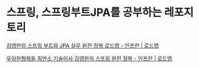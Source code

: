 # 스프링, 스프링부트JPA를 공부하는 레포지토리



[김영한의 스프링 부트와 JPA 실무 완전 정복 로드맵 - 인프런 | 로드맵](https://www.inflearn.com/roadmaps/149)



[우아한형제들 최연소 기술이사 김영한의 스프링 완전 정복 - 인프런 | 로드맵](https://www.inflearn.com/roadmaps/373)
